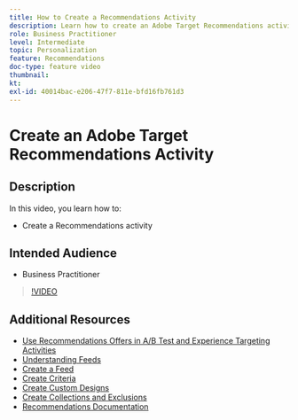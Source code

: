 ```yaml
---
title: How to Create a Recommendations Activity
description: Learn how to create an Adobe Target Recommendations activity
role: Business Practitioner
level: Intermediate
topic: Personalization
feature: Recommendations
doc-type: feature video
thumbnail:
kt:
exl-id: 40014bac-e206-47f7-811e-bfd16fb761d3
---
```

# Create an Adobe Target Recommendations Activity

## Description

In this video, you learn how to:

* Create a Recommendations activity

## Intended Audience

* Business Practitioner

>[!VIDEO](https://video.tv.adobe.com/v/27688?quality=12)

## Additional Resources

* [Use Recommendations Offers in A/B Test and Experience Targeting Activities](use-recommendations-offers.md)
* [Understanding Feeds](understanding-feeds.md)
* [Create a Feed](create-a-feed.md)
* [Create Criteria](create-criteria.md)
* [Create Custom Designs](create-custom-designs.md)
* [Create Collections and Exclusions](create-collections-and-exclusions.md)
* [Recommendations Documentation](https://docs.adobe.com/content/help/en/target/using/recommendations/recommendations.html)

